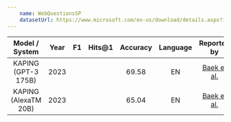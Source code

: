 ```yaml
---
    name: WebQuestionsSP
    datasetUrl: https://www.microsoft.com/en-us/download/details.aspx?id=52763
---
```


|           Model / System            | Year |     F1    |   Hits@1   | Accuracy | Language |                                      Reported by                                      |
|:-----------------------------------:|:----:|:---------:| :--------: |:--------:|:--------:|:-------------------------------------------------------------------------------------:|
|         KAPING (GPT-3 175B)         | 2023 |           |            |  69.58   |    EN    |                    [Baek et al.](https://arxiv.org/pdf/2306.04136)                    |
|        KAPING (AlexaTM 20B)         | 2023 |           |            |  65.04   |    EN    |                    [Baek et al.](https://arxiv.org/pdf/2306.04136)                    |

